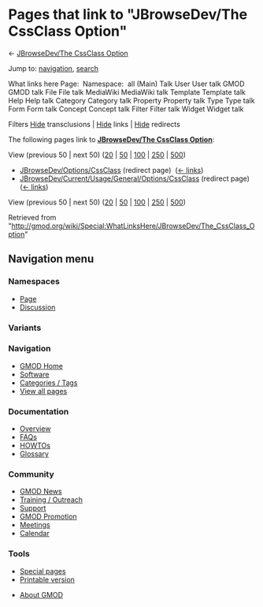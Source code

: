<div id="mw-page-base" class="noprint">

</div>

<div id="mw-head-base" class="noprint">

</div>

<div id="content" class="mw-body" role="main">

<span id="top"></span>

<div id="mw-js-message" style="display:none;">

</div>



# <span dir="auto">Pages that link to "JBrowseDev/The CssClass Option"</span>

<div id="bodyContent">

<div id="contentSub">

← [JBrowseDev/The CssClass
Option](/wiki/JBrowseDev/The_CssClass_Option "JBrowseDev/The CssClass Option")

</div>

<div id="jump-to-nav" class="mw-jump">

Jump to: [navigation](#mw-navigation), [search](#p-search)

</div>

<div id="mw-content-text">

What links here Page:  Namespace:  all (Main) Talk User User talk GMOD
GMOD talk File File talk MediaWiki MediaWiki talk Template Template talk
Help Help talk Category Category talk Property Property talk Type Type
talk Form Form talk Concept Concept talk Filter Filter talk Widget
Widget talk

Filters
[Hide](/mediawiki/index.php?title=Special:WhatLinksHere/JBrowseDev/The_CssClass_Option&hidetrans=1 "Special:WhatLinksHere/JBrowseDev/The CssClass Option")
transclusions \|
[Hide](/mediawiki/index.php?title=Special:WhatLinksHere/JBrowseDev/The_CssClass_Option&hidelinks=1 "Special:WhatLinksHere/JBrowseDev/The CssClass Option")
links \|
[Hide](/mediawiki/index.php?title=Special:WhatLinksHere/JBrowseDev/The_CssClass_Option&hideredirs=1 "Special:WhatLinksHere/JBrowseDev/The CssClass Option")
redirects

The following pages link to **[JBrowseDev/The CssClass
Option](/wiki/JBrowseDev/The_CssClass_Option "JBrowseDev/The CssClass Option")**:

View (previous 50 \| next 50)
([20](/mediawiki/index.php?title=Special:WhatLinksHere/JBrowseDev/The_CssClass_Option&limit=20 "Special:WhatLinksHere/JBrowseDev/The CssClass Option")
\|
[50](/mediawiki/index.php?title=Special:WhatLinksHere/JBrowseDev/The_CssClass_Option&limit=50 "Special:WhatLinksHere/JBrowseDev/The CssClass Option")
\|
[100](/mediawiki/index.php?title=Special:WhatLinksHere/JBrowseDev/The_CssClass_Option&limit=100 "Special:WhatLinksHere/JBrowseDev/The CssClass Option")
\|
[250](/mediawiki/index.php?title=Special:WhatLinksHere/JBrowseDev/The_CssClass_Option&limit=250 "Special:WhatLinksHere/JBrowseDev/The CssClass Option")
\|
[500](/mediawiki/index.php?title=Special:WhatLinksHere/JBrowseDev/The_CssClass_Option&limit=500 "Special:WhatLinksHere/JBrowseDev/The CssClass Option"))

- [JBrowseDev/Options/CssClass](/mediawiki/index.php?title=JBrowseDev/Options/CssClass&redirect=no "JBrowseDev/Options/CssClass")
  (redirect page) ‎ <span class="mw-whatlinkshere-tools">([←
  links](/mediawiki/index.php?title=Special:WhatLinksHere&target=JBrowseDev%2FOptions%2FCssClass "Special:WhatLinksHere"))</span>
- [JBrowseDev/Current/Usage/General/Options/CssClass](/mediawiki/index.php?title=JBrowseDev/Current/Usage/General/Options/CssClass&redirect=no "JBrowseDev/Current/Usage/General/Options/CssClass")
  (redirect page) ‎ <span class="mw-whatlinkshere-tools">([←
  links](/mediawiki/index.php?title=Special:WhatLinksHere&target=JBrowseDev%2FCurrent%2FUsage%2FGeneral%2FOptions%2FCssClass "Special:WhatLinksHere"))</span>

View (previous 50 \| next 50)
([20](/mediawiki/index.php?title=Special:WhatLinksHere/JBrowseDev/The_CssClass_Option&limit=20 "Special:WhatLinksHere/JBrowseDev/The CssClass Option")
\|
[50](/mediawiki/index.php?title=Special:WhatLinksHere/JBrowseDev/The_CssClass_Option&limit=50 "Special:WhatLinksHere/JBrowseDev/The CssClass Option")
\|
[100](/mediawiki/index.php?title=Special:WhatLinksHere/JBrowseDev/The_CssClass_Option&limit=100 "Special:WhatLinksHere/JBrowseDev/The CssClass Option")
\|
[250](/mediawiki/index.php?title=Special:WhatLinksHere/JBrowseDev/The_CssClass_Option&limit=250 "Special:WhatLinksHere/JBrowseDev/The CssClass Option")
\|
[500](/mediawiki/index.php?title=Special:WhatLinksHere/JBrowseDev/The_CssClass_Option&limit=500 "Special:WhatLinksHere/JBrowseDev/The CssClass Option"))

</div>

<div class="printfooter">

Retrieved from
"<http://gmod.org/wiki/Special:WhatLinksHere/JBrowseDev/The_CssClass_Option>"

</div>

<div id="catlinks" class="catlinks catlinks-allhidden">

</div>

<div class="visualClear">

</div>

</div>

</div>

<div id="mw-navigation">

## Navigation menu

<div id="mw-head">



<div id="left-navigation">

<div id="p-namespaces" class="vectorTabs" role="navigation"
aria-labelledby="p-namespaces-label">

### Namespaces

- <span id="ca-nstab-main"><a href="/wiki/JBrowseDev/The_CssClass_Option" accesskey="c"
  title="View the content page [c]">Page</a></span>
- <span id="ca-talk"><a
  href="/mediawiki/index.php?title=Talk:JBrowseDev/The_CssClass_Option&amp;action=edit&amp;redlink=1"
  accesskey="t"
  title="Discussion about the content page [t]">Discussion</a></span>

</div>

<div id="p-variants" class="vectorMenu emptyPortlet" role="navigation"
aria-labelledby="p-variants-label">

### 

### Variants[](#)

<div class="menu">

</div>

</div>

</div>





</div>

</div>

</div>

<div id="mw-panel">

<div id="p-logo" role="banner">

<a href="/wiki/Main_Page"
style="background-image: url(http://gmod.org/images/GMOD-cogs.png);"
title="Visit the main page"></a>

</div>

<div id="p-Navigation" class="portal" role="navigation"
aria-labelledby="p-Navigation-label">

### Navigation

<div class="body">

- <span id="n-GMOD-Home">[GMOD Home](/wiki/Main_Page)</span>
- <span id="n-Software">[Software](/wiki/GMOD_Components)</span>
- <span id="n-Categories-.2F-Tags">[Categories /
  Tags](/wiki/Categories)</span>
- <span id="n-View-all-pages">[View all
  pages](/wiki/Special:AllPages)</span>

</div>

</div>

<div id="p-Documentation" class="portal" role="navigation"
aria-labelledby="p-Documentation-label">

### Documentation

<div class="body">

- <span id="n-Overview">[Overview](/wiki/Overview)</span>
- <span id="n-FAQs">[FAQs](/wiki/Category:FAQ)</span>
- <span id="n-HOWTOs">[HOWTOs](/wiki/Category:HOWTO)</span>
- <span id="n-Glossary">[Glossary](/wiki/Glossary)</span>

</div>

</div>

<div id="p-Community" class="portal" role="navigation"
aria-labelledby="p-Community-label">

### Community

<div class="body">

- <span id="n-GMOD-News">[GMOD News](/wiki/GMOD_News)</span>
- <span id="n-Training-.2F-Outreach">[Training /
  Outreach](/wiki/Training_and_Outreach)</span>
- <span id="n-Support">[Support](/wiki/Support)</span>
- <span id="n-GMOD-Promotion">[GMOD
  Promotion](/wiki/GMOD_Promotion)</span>
- <span id="n-Meetings">[Meetings](/wiki/Meetings)</span>
- <span id="n-Calendar">[Calendar](/wiki/Calendar)</span>

</div>

</div>

<div id="p-tb" class="portal" role="navigation"
aria-labelledby="p-tb-label">

### Tools

<div class="body">

- <span id="t-specialpages"><a href="/wiki/Special:SpecialPages" accesskey="q"
  title="A list of all special pages [q]">Special pages</a></span>
- <span id="t-print"><a
  href="/mediawiki/index.php?title=Special:WhatLinksHere/JBrowseDev/The_CssClass_Option&amp;printable=yes"
  rel="alternate" accesskey="p"
  title="Printable version of this page [p]">Printable version</a></span>

</div>

</div>

</div>

</div>

<div id="footer" role="contentinfo">

- <span id="footer-places-about">[About
  GMOD](/wiki/GMOD:About "GMOD:About")</span>

<!-- -->






</div>
